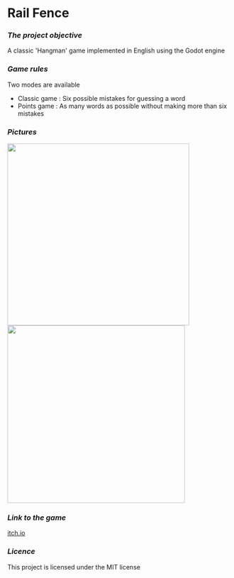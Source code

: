 # Rail Fence

### **_The project objective_**
A classic 'Hangman' game implemented in English using the Godot engine

### **_Game rules_**

Two modes are available
* Classic game : Six possible mistakes for guessing a word
* Points game : As many words as possible without making more than six mistakes

### **_Pictures_**

<img src="https://github.com/Jelared/Project-Hangman/assets/57228122/633a1a47-4bab-43d4-bc22-28387132b08a" width="410"/>
<img src="https://github.com/Jelared/Project-Hangman/assets/57228122/a9b66fc9-e343-4f0c-b7ab-4b1ac88eef57" width="400"/> 

### **_Link to the game_**

[itch.io](https://jelared.itch.io/hangman)

### **_Licence_**

This project is licensed under the MIT license
